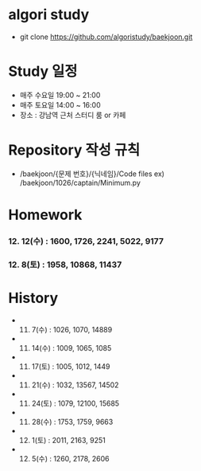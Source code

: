 # algori study
- git clone https://github.com/algoristudy/baekjoon.git

# Study 일정
- 매주 수요일 19:00 ~ 21:00
- 매주 토요일 14:00 ~ 16:00
- 장소 : 강남역 근처 스터디 룸 or 카페 

# Repository 작성 규칙
- /baekjoon/{문제 번호}/{닉네임}/Code files
    ex) /baekjoon/1026/captain/Minimum.py


# Homework
### 12. 12(수) : 1600, 1726, 2241, 5022, 9177
### 12. 8(토) : 1958, 10868, 11437

# History
- 11. 7(수) : 1026, 1070, 14889
- 11. 14(수) : 1009, 1065, 1085
- 11. 17(토) : 1005, 1012, 1449
- 11. 21(수) : 1032, 13567, 14502
- 11. 24(토) : 1079, 12100, 15685
- 11. 28(수) : 1753, 1759, 9663
- 12. 1(토) : 2011, 2163, 9251
- 12. 5(수) : 1260, 2178, 2606